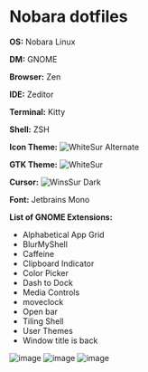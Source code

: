 # Nobara dotfiles

**OS:** Nobara Linux

**DM:** GNOME

**Browser:** Zen

**IDE:** Zeditor

**Terminal:** Kitty

**Shell:** ZSH

**Icon Theme:** ![WhiteSur Alternate](https://github.com/vinceliuice/WhiteSur-icon-theme)

**GTK Theme:** ![WhiteSur](https://github.com/vinceliuice/WhiteSur-gtk-theme)

**Cursor:** ![WinsSur Dark](https://github.com/yeyushengfan258/WinSur-dark-cursors)

**Font:** Jetbrains Mono

**List of GNOME Extensions:**
- Alphabetical App Grid
- BlurMyShell
- Caffeine
- Clipboard Indicator
- Color Picker
- Dash to Dock
- Media Controls
- moveclock
- Open bar
- Tiling Shell
- User Themes
- Window title is back

![image](https://github.com/user-attachments/assets/bc769391-ddf5-4379-a640-7fc6e374f607)
![image](https://github.com/user-attachments/assets/aa16e60e-b2a6-47e7-ad24-d7df05fba92f)
![image](https://github.com/user-attachments/assets/c08add85-991a-4ddb-b8dc-98568babddbd)



